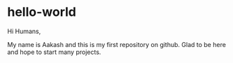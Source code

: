 # hello-world

Hi Humans,

My name is Aakash and this is my first repository on github. Glad to be here and hope to start many projects.
